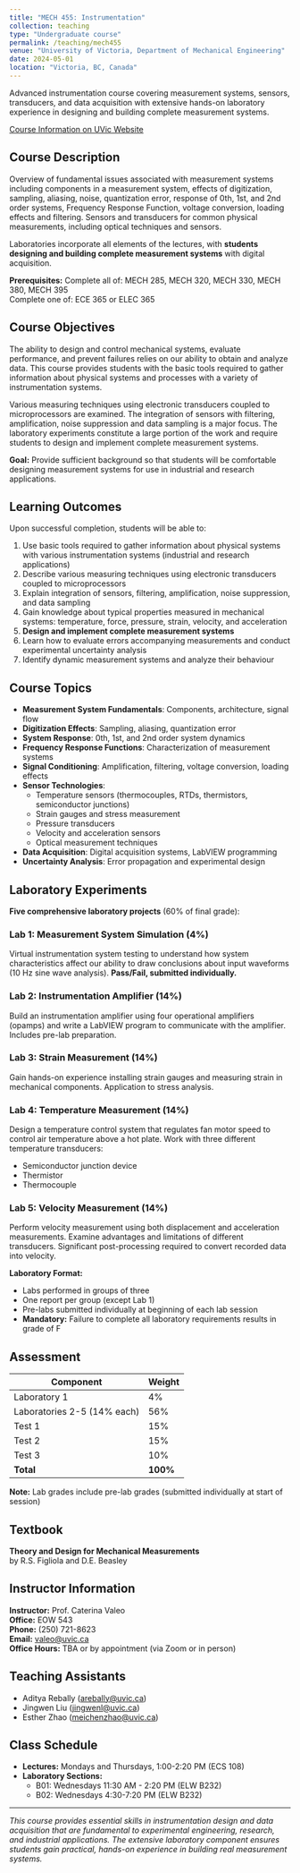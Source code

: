 ```yaml
---
title: "MECH 455: Instrumentation"
collection: teaching
type: "Undergraduate course"
permalink: /teaching/mech455
venue: "University of Victoria, Department of Mechanical Engineering"
date: 2024-05-01
location: "Victoria, BC, Canada"
---
```


Advanced instrumentation course covering measurement systems, sensors, transducers, and data acquisition with extensive hands-on laboratory experience in designing and building complete measurement systems.

[Course Information on UVic Website](https://heat.csc.uvic.ca/coview/course/2024051/MECH455)

## Course Description

Overview of fundamental issues associated with measurement systems including components in a measurement system, effects of digitization, sampling, aliasing, noise, quantization error, response of 0th, 1st, and 2nd order systems, Frequency Response Function, voltage conversion, loading effects and filtering. Sensors and transducers for common physical measurements, including optical techniques and sensors. 

Laboratories incorporate all elements of the lectures, with **students designing and building complete measurement systems** with digital acquisition.

**Prerequisites:** Complete all of: MECH 285, MECH 320, MECH 330, MECH 380, MECH 395  
Complete one of: ECE 365 or ELEC 365

## Course Objectives

The ability to design and control mechanical systems, evaluate performance, and prevent failures relies on our ability to obtain and analyze data. This course provides students with the basic tools required to gather information about physical systems and processes with a variety of instrumentation systems. 

Various measuring techniques using electronic transducers coupled to microprocessors are examined. The integration of sensors with filtering, amplification, noise suppression and data sampling is a major focus. The laboratory experiments constitute a large portion of the work and require students to design and implement complete measurement systems.

**Goal:** Provide sufficient background so that students will be comfortable designing measurement systems for use in industrial and research applications.

## Learning Outcomes

Upon successful completion, students will be able to:

1. Use basic tools required to gather information about physical systems with various instrumentation systems (industrial and research applications)
2. Describe various measuring techniques using electronic transducers coupled to microprocessors
3. Explain integration of sensors, filtering, amplification, noise suppression, and data sampling
4. Gain knowledge about typical properties measured in mechanical systems: temperature, force, pressure, strain, velocity, and acceleration
5. **Design and implement complete measurement systems**
6. Learn how to evaluate errors accompanying measurements and conduct experimental uncertainty analysis
7. Identify dynamic measurement systems and analyze their behaviour

## Course Topics

- **Measurement System Fundamentals**: Components, architecture, signal flow
- **Digitization Effects**: Sampling, aliasing, quantization error
- **System Response**: 0th, 1st, and 2nd order system dynamics
- **Frequency Response Functions**: Characterization of measurement systems
- **Signal Conditioning**: Amplification, filtering, voltage conversion, loading effects
- **Sensor Technologies**: 
  - Temperature sensors (thermocouples, RTDs, thermistors, semiconductor junctions)
  - Strain gauges and stress measurement
  - Pressure transducers
  - Velocity and acceleration sensors
  - Optical measurement techniques
- **Data Acquisition**: Digital acquisition systems, LabVIEW programming
- **Uncertainty Analysis**: Error propagation and experimental design

## Laboratory Experiments

**Five comprehensive laboratory projects** (60% of final grade):

### Lab 1: Measurement System Simulation (4%)
Virtual instrumentation system testing to understand how system characteristics affect our ability to draw conclusions about input waveforms (10 Hz sine wave analysis). **Pass/Fail, submitted individually.**

### Lab 2: Instrumentation Amplifier (14%)
Build an instrumentation amplifier using four operational amplifiers (opamps) and write a LabVIEW program to communicate with the amplifier. Includes pre-lab preparation.

### Lab 3: Strain Measurement (14%)
Gain hands-on experience installing strain gauges and measuring strain in mechanical components. Application to stress analysis.

### Lab 4: Temperature Measurement (14%)
Design a temperature control system that regulates fan motor speed to control air temperature above a hot plate. Work with three different temperature transducers:
- Semiconductor junction device
- Thermistor
- Thermocouple

### Lab 5: Velocity Measurement (14%)
Perform velocity measurement using both displacement and acceleration measurements. Examine advantages and limitations of different transducers. Significant post-processing required to convert recorded data into velocity.

**Laboratory Format:**
- Labs performed in groups of three
- One report per group (except Lab 1)
- Pre-labs submitted individually at beginning of each lab session
- **Mandatory:** Failure to complete all laboratory requirements results in grade of F

## Assessment

| Component | Weight |
|-----------|--------|
| Laboratory 1 | 4% |
| Laboratories 2-5 (14% each) | 56% |
| Test 1 | 15% |
| Test 2 | 15% |
| Test 3 | 10% |
| **Total** | **100%** |

**Note:** Lab grades include pre-lab grades (submitted individually at start of session)

## Textbook

**Theory and Design for Mechanical Measurements**  
by R.S. Figliola and D.E. Beasley

## Instructor Information

**Instructor:** Prof. Caterina Valeo  
**Office:** EOW 543  
**Phone:** (250) 721-8623  
**Email:** valeo@uvic.ca  
**Office Hours:** TBA or by appointment (via Zoom or in person)

## Teaching Assistants

- Aditya Rebally (arebally@uvic.ca)
- Jingwen Liu (jingwenl@uvic.ca)
- Esther Zhao (meichenzhao@uvic.ca)

## Class Schedule

- **Lectures:** Mondays and Thursdays, 1:00-2:20 PM (ECS 108)
- **Laboratory Sections:**
  - B01: Wednesdays 11:30 AM - 2:20 PM (ELW B232)
  - B02: Wednesdays 4:30-7:20 PM (ELW B232)

---

*This course provides essential skills in instrumentation design and data acquisition that are fundamental to experimental engineering, research, and industrial applications. The extensive laboratory component ensures students gain practical, hands-on experience in building real measurement systems.*
